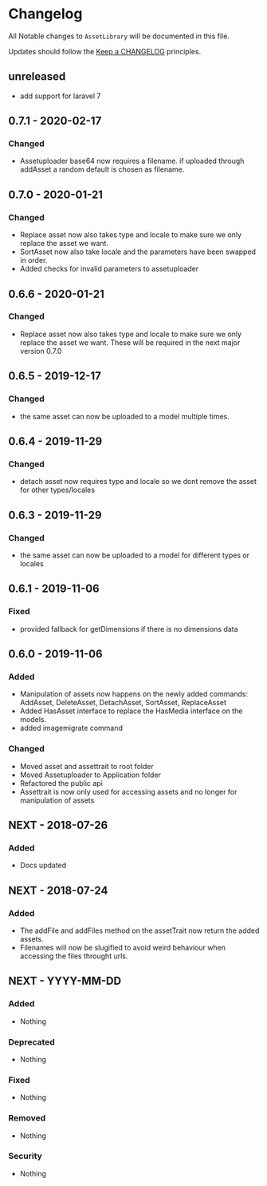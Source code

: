 # Changelog

All Notable changes to `AssetLibrary` will be documented in this file.

Updates should follow the [Keep a CHANGELOG](http://keepachangelog.com/) principles.

## unreleased

- add support for laravel 7

## 0.7.1 - 2020-02-17

### Changed

- Assetuploader base64 now requires a filename. if uploaded through addAsset a random default is chosen as filename.

## 0.7.0 - 2020-01-21

### Changed

- Replace asset now also takes type and locale to make sure we only replace the asset we want.
- SortAsset now also take locale and the parameters have been swapped in order.
- Added checks for invalid parameters to assetuploader

## 0.6.6 - 2020-01-21

### Changed

- Replace asset now also takes type and locale to make sure we only replace the asset we want. These will be required in the next major version 0.7.0

## 0.6.5 - 2019-12-17

### Changed

- the same asset can now be uploaded to a model multiple times.

## 0.6.4 - 2019-11-29

### Changed

- detach asset now requires type and locale so we dont remove the asset for other types/locales

## 0.6.3 - 2019-11-29

### Changed

- the same asset can now be uploaded to a model for different types or locales

## 0.6.1 - 2019-11-06

### Fixed
- provided fallback for getDimensions if there is no dimensions data

## 0.6.0 - 2019-11-06

### Added
- Manipulation of assets now happens on the newly added commands: AddAsset, DeleteAsset, DetachAsset, SortAsset, ReplaceAsset
- Added HasAsset interface to replace the HasMedia interface on the models.
- added imagemigrate command

### Changed
- Moved asset and assettrait to root folder
- Moved Assetuploader to Application folder
- Refactored the public api
- Assettrait is now only used for accessing assets and no longer for manipulation of assets

## NEXT - 2018-07-26

### Added
- Docs updated

## NEXT - 2018-07-24

### Added
- The addFile and addFiles method on the assetTrait now return the added assets.
- Filenames will now be slugified to avoid weird behaviour when accessing the files throught urls.

## NEXT - YYYY-MM-DD

### Added
- Nothing

### Deprecated
- Nothing

### Fixed
- Nothing

### Removed
- Nothing

### Security
- Nothing
